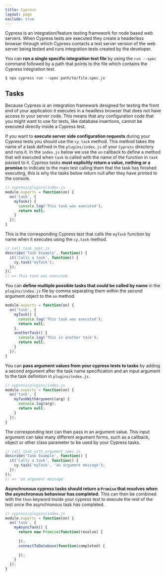 ```yaml
---
title: Cypress
layout: page
exclude: true
---
```

Cypress is an integration/feature testing framework for node based web servers. When Cypress tests are executed they create a headerless browser through which Cypress contacts a test server version of the web server being tested and runs integration tests created by the developer.

You can **run a single specific integration test file** by using the `run --spec` command followed by a path that points to the file which contains the Cypress integration test.
```
$ npx cypress run --spec path/to/file.spec.js
```

## Tasks
Because Cypress is an integration framework designed for testing the front end of your application it executes in a headless browser that does not have access to your server code. This means that any configuration code that you might want to use for tests, like database insertions, cannot be executed directly inside a Cypress test.

If you want to **execute server side configuration requests** during your Cypress tests you should use the `cy.task` method. This method takes the name of a task defined in the `plugins/index.js` of your `Cypress` directory and runs it. In the `index.js` below we use the `on` callback to define a method that will executed when `task` is called with the name of the function in `task` passed to it. Cypress tasks **must explicitly return a value, nothing or a promise** to indicate to the main test calling them that the task has finished executing, this is why the tasks below return null after they have printed to the console.
```js
// cypress/plugins/index.js
module.exports = function(on) {
  on('task', {
    myTask() {
      console.log('This task was executed');
      return null;
    }
  });
}
```
This is the corresponding Cypress test that calls the `myTask` function by name when it executes using the `cy.task` method.
```js
// call_task_spec.js
describe('Task Example', function() {
  it('Calls a task', function() {
    cy.task('myTask');
  });
});
// => This task was executed.
```

You can **define multiple possible tasks that could be called by name** in the `plugins/index.js` file by comma separating them within the second argument object to the `on` method.
```js
module.exports = function(on) {
  on('task', {
    myTask() {
      console.log('This task was executed');
      return null;
    },
    anotherTask() {
      console.log('This is another task');
      return null;
    }
  });
}
```

You can **pass argument values from your cypress tests to tasks** by adding a second argument after the task name specification and an input argument to the task definition in `plugins/index.js`.
```js
// cypress/plugins/index.js
module.exports = function(on) {
  on('task', {
    myTaskWithArgument(arg) {
      console.log(arg);
      return null;
    }
  });
}
```

The corresponding test can then pass in an argument value. This input argument can take many different argument forms, such as a callback, object or other class parameter to be used by your Cypress tasks.
```js
// call_task_with_argument_spec.js
describe('Task Example', function() {
  it('Calls a task', function() {
    cy.task('myTask', 'an argument message');
  });
});
// => 'an argument message'
```

**Asynchronous cypress tasks should return a `Promise` that resolves when the asynchronous behaviour has completed.** This can then be combined with the `then` keyword inside your cypress test to execute the rest of the test once the asynchronous task has completed.
```js
// cypress/plugins/index.js
module.exports = function(on) {
  on('task', {
    myAsyncTask() {
      return new Promise(function(resolve) {
        
      });
      connectToDatabase(function(completed) {
        
      });
    }
  });
}
```


<!--stackedit_data:
eyJoaXN0b3J5IjpbLTEwMjg3Nzg3ODcsLTQxNjAzOTQ2MywyMT
EwNjE3NDMyLC0zMTUzNjAwNCw4MTU3Njc1NTAsNTA1NzA4MzQy
LC0xNTY5MzgzODMxLC0yMDM2NDk5ODE5LDIxMDcyODA1OTJdfQ
==
-->
